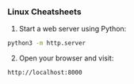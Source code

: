 ### Linux Cheatsheets 

1. Start a web server using Python:

```bash
python3 -m http.server
```

2. Open your browser and visit:

```
http://localhost:8000
```

